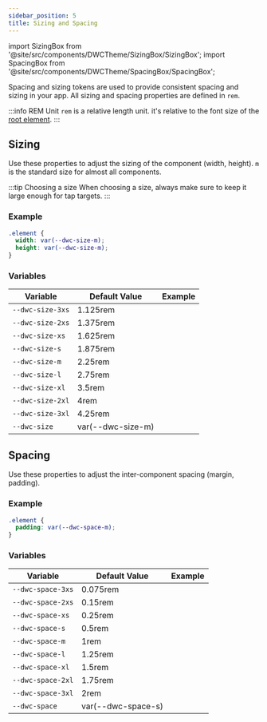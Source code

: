 ```yaml
---
sidebar_position: 5
title: Sizing and Spacing
---
```


import SizingBox from '@site/src/components/DWCTheme/SizingBox/SizingBox';
import SpacingBox from '@site/src/components/DWCTheme/SpacingBox/SpacingBox';

Spacing and sizing tokens are used to provide consistent spacing and sizing in your app. All sizing and spacing properties are defined in `rem`.

:::info REM Unit
`rem` is a relative length unit. it's relative to the font size of the [root element](https://developer.mozilla.org/en-US/docs/Web/HTML/Element/html).
:::

## Sizing

Use these properties to adjust the sizing of the component (width, height). `m` is the standard size for almost all components.

:::tip Choosing a size
When choosing a size, always make sure to keep it large enough for tap targets.
:::

### Example

```css
.element {
  width: var(--dwc-size-m);
  height: var(--dwc-size-m);
}
```

### Variables

| **Variable**     | **Default Value** | **Example**                         |
| ---------------- | ----------------- | ----------------------------------- |
| `--dwc-size-3xs` | 1.125rem          | <SizingBox size="--dwc-size-3xs" /> |
| `--dwc-size-2xs` | 1.375rem          | <SizingBox size="--dwc-size-2xs" /> |
| `--dwc-size-xs`  | 1.625rem          | <SizingBox size="--dwc-size-xs" />  |
| `--dwc-size-s`   | 1.875rem          | <SizingBox size="--dwc-size-s" />   |
| `--dwc-size-m`   | 2.25rem           | <SizingBox size="--dwc-size-m" />   |
| `--dwc-size-l`   | 2.75rem           | <SizingBox size="--dwc-size-l" />   |
| `--dwc-size-xl`  | 3.5rem            | <SizingBox size="--dwc-size-xl" />  |
| `--dwc-size-2xl` | 4rem              | <SizingBox size="--dwc-size-2xl" /> |
| `--dwc-size-3xl` | 4.25rem           | <SizingBox size="--dwc-size-3xl" /> |
| `--dwc-size`     | var(--dwc-size-m) | <SizingBox size="--dwc-size" />     |

## Spacing

Use these properties to adjust the inter-component spacing (margin, padding).

### Example

```css
.element {
  padding: var(--dwc-space-m);
}
```

### Variables

| **Variable**      | **Default Value**  | **Example**                            |
| ----------------- | ------------------ | -------------------------------------- |
| `--dwc-space-3xs` | 0.075rem           | <SpacingBox space="--dwc-space-3xs" /> |
| `--dwc-space-2xs` | 0.15rem            | <SpacingBox space="--dwc-space-2xs" /> |
| `--dwc-space-xs`  | 0.25rem            | <SpacingBox space="--dwc-space-xs" />  |
| `--dwc-space-s`   | 0.5rem             | <SpacingBox space="--dwc-space-s" />   |
| `--dwc-space-m`   | 1rem               | <SpacingBox space="--dwc-space-m" />   |
| `--dwc-space-l`   | 1.25rem            | <SpacingBox space="--dwc-space-l" />   |
| `--dwc-space-xl`  | 1.5rem             | <SpacingBox space="--dwc-space-xl" />  |
| `--dwc-space-2xl` | 1.75rem            | <SpacingBox space="--dwc-space-2xl" /> |
| `--dwc-space-3xl` | 2rem               | <SpacingBox space="--dwc-space-3xl" /> |
| `--dwc-space`     | var(--dwc-space-s) | <SpacingBox space="--dwc-space" />     |

<GiscusComments />